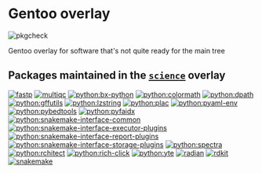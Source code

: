 Gentoo overlay
==============

![pkgcheck](https://github.com/mschubert/overlay/actions/workflows/pkgcheck.yml/badge.svg)

Gentoo overlay for software that's not quite ready for the main tree

Packages maintained in the [`science`](https://github.com/gentoo/sci) overlay
-----------------------------------------------------------------------------

[![fastp](https://repology.org/badge/version-for-repo/gentoo_ovl_science/fastp.svg?header=fastp)](https://repology.org/project/fastp/versions)
[![multiqc](https://repology.org/badge/version-for-repo/gentoo_ovl_science/multiqc.svg?header=multiqc)](https://repology.org/project/multiqc/versions)
[![python:bx-python](https://repology.org/badge/version-for-repo/gentoo_ovl_science/python:bx-python.svg?header=python:bx-python)](https://repology.org/project/python:bx-python/versions)
[![python:colormath](https://repology.org/badge/version-for-repo/gentoo_ovl_science/python:colormath.svg?header=python:colormath)](https://repology.org/project/python:colormath/versions)
[![python:dpath](https://repology.org/badge/version-for-repo/gentoo_ovl_science/python:dpath.svg?header=python:dpath)](https://repology.org/project/python:dpath/versions)
[![python:gffutils](https://repology.org/badge/version-for-repo/gentoo_ovl_science/python:gffutils.svg?header=python:gffutils)](https://repology.org/project/python:gffutils/versions)
[![python:lzstring](https://repology.org/badge/version-for-repo/gentoo_ovl_science/python:lzstring.svg?header=python:lzstring)](https://repology.org/project/python:lzstring/versions)
[![python:plac](https://repology.org/badge/version-for-repo/gentoo_ovl_science/python:plac.svg?header=python:plac)](https://repology.org/project/python:plac/versions)
[![python:pyaml-env](https://repology.org/badge/version-for-repo/gentoo_ovl_science/python:pyaml-env.svg?header=python:pyaml-env)](https://repology.org/project/python:pyaml-env/versions)
[![python:pybedtools](https://repology.org/badge/version-for-repo/gentoo_ovl_science/python:pybedtools.svg?header=python:pybedtools)](https://repology.org/project/python:pybedtools/versions)
[![python:pyfaidx](https://repology.org/badge/version-for-repo/gentoo_ovl_science/python:pyfaidx.svg?header=python:pyfaidx)](https://repology.org/project/python:pyfaidx/versions)
[![python:snakemake-interface-common](https://repology.org/badge/version-for-repo/gentoo_ovl_science/python:snakemake-interface-common.svg?header=python:snakemake-interface-common)](https://repology.org/project/python:snakemake-interface-common/versions)
[![python:snakemake-interface-executor-plugins](https://repology.org/badge/version-for-repo/gentoo_ovl_science/python:snakemake-interface-executor-plugins.svg?header=python:snakemake-interface-executor-plugins)](https://repology.org/project/python:snakemake-interface-executor-plugins/versions)
[![python:snakemake-interface-report-plugins](https://repology.org/badge/version-for-repo/gentoo_ovl_science/python:snakemake-interface-report-plugins.svg?header=python:snakemake-interface-report-plugins)](https://repology.org/project/python:snakemake-interface-report-plugins/versions)
[![python:snakemake-interface-storage-plugins](https://repology.org/badge/version-for-repo/gentoo_ovl_science/python:snakemake-interface-storage-plugins.svg?header=python:snakemake-interface-storage-plugins)](https://repology.org/project/python:snakemake-interface-storage-plugins/versions)
[![python:spectra](https://repology.org/badge/version-for-repo/gentoo_ovl_science/python:spectra.svg?header=python:spectra)](https://repology.org/project/python:spectra/versions)
[![python:rchitect](https://repology.org/badge/version-for-repo/gentoo_ovl_science/python:rchitect.svg?header=python:rchitect)](https://repology.org/project/python:rchitect/versions)
[![python:rich-click](https://repology.org/badge/version-for-repo/gentoo_ovl_science/python:rich-click.svg?header=python:rich-click)](https://repology.org/project/python:rich-click/versions)
[![python:yte](https://repology.org/badge/version-for-repo/gentoo_ovl_science/python:yte.svg?header=python:yte)](https://repology.org/project/python:yte/versions)
[![radian](https://repology.org/badge/version-for-repo/gentoo_ovl_science/radian.svg?header=radian)](https://repology.org/project/radian/versions)
[![rdkit](https://repology.org/badge/version-for-repo/gentoo_ovl_science/rdkit.svg?header=rdkit)](https://repology.org/project/rdkit/versions)
[![snakemake](https://repology.org/badge/version-for-repo/gentoo_ovl_science/python:snakemake.svg?header=snakemake)](https://repology.org/project/python:snakemake/versions)
